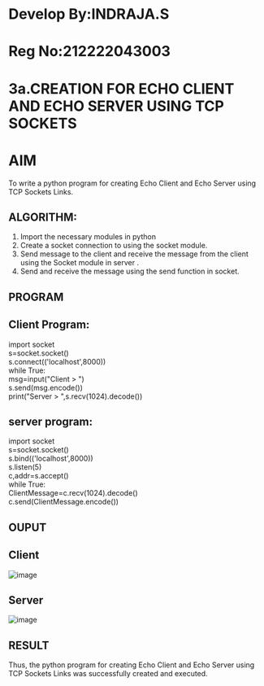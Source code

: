 # Develop By:INDRAJA.S
# Reg No:212222043003
# 3a.CREATION FOR ECHO CLIENT AND ECHO SERVER USING TCP SOCKETS
# AIM
To write a python program for creating Echo Client and Echo Server using TCP
Sockets Links.
## ALGORITHM:
1. Import the necessary modules in python
2. Create a socket connection to using the socket module.
3. Send message to the client and receive the message from the client using the Socket module in
 server .
4. Send and receive the message using the send function in socket.
## PROGRAM
## Client Program:
import socket  
s=socket.socket()   
s.connect(('localhost',8000))  
while True:  
msg=input("Client > ")  
s.send(msg.encode())  
print("Server > ",s.recv(1024).decode())  
## server program:
import socket   
s=socket.socket()   
s.bind(('localhost',8000))   
s.listen(5)   
c,addr=s.accept()  
while True:  
ClientMessage=c.recv(1024).decode()  
c.send(ClientMessage.encode())  
## OUPUT
## Client 
![image](https://github.com/indrajasukumar/3a.Sockets_Creation_for_Echo_Client_and_Echo_Server/assets/145115195/f6c49125-49eb-4f91-b3a3-7e3a75d6dcaf)
## Server 
![image](https://github.com/indrajasukumar/3a.Sockets_Creation_for_Echo_Client_and_Echo_Server/assets/145115195/c7e2ba7b-058e-403f-92c5-12c3582eb60c)


## RESULT
Thus, the python program for creating Echo Client and Echo Server using TCP Sockets Links 
was successfully created and executed.
